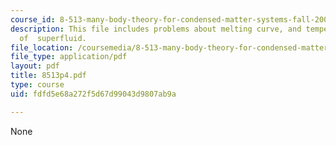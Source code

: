 ```yaml
---
course_id: 8-513-many-body-theory-for-condensed-matter-systems-fall-2004
description: This file includes problems about melting curve, and temperature?dependency
  of  superfluid.
file_location: /coursemedia/8-513-many-body-theory-for-condensed-matter-systems-fall-2004/fdfd5e68a272f5d67d99043d9807ab9a_8513p4.pdf
file_type: application/pdf
layout: pdf
title: 8513p4.pdf
type: course
uid: fdfd5e68a272f5d67d99043d9807ab9a

---
```

None